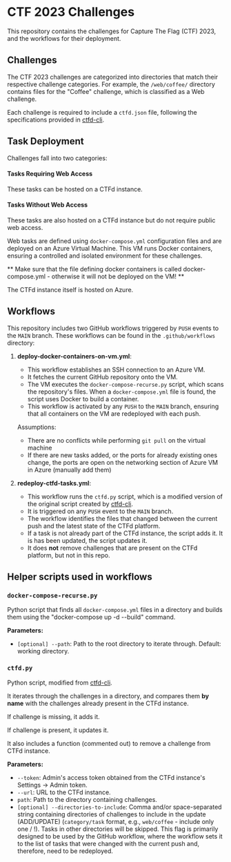 # CTF 2023 Challenges
    
This repository contains the challenges for Capture The Flag (CTF) 2023, and the workflows for their deployment. 

## Challenges  

The CTF 2023 challenges are categorized into directories that match their respective challenge categories. For example, the `/web/coffee/` directory contains files for the "Coffee" challenge, which is classified as a Web challenge.

Each challenge is required to include a `ctfd.json` file, following the specifications provided in [ctfd-cli](https://github.com/eskildsen/ctfd-cli).

## Task Deployment
          
Challenges fall into two categories:

#### Tasks Requiring Web Access

These tasks can be hosted on a CTFd instance.

#### Tasks Without Web Access

These tasks are also hosted on a CTFd instance but do not require public web access.

Web tasks are defined using `docker-compose.yml` configuration files and are deployed on an Azure Virtual Machine. This VM runs Docker containers, ensuring a controlled and isolated environment for these challenges. 

** Make sure that the file defining docker containers is called docker-compose.yml - otherwise it will not be deployed on the VM! **

The CTFd instance itself is hosted on Azure.

## Workflows

This repository includes two GitHub workflows triggered by `PUSH` events to the `MAIN` branch. These workflows can be found in the `.github/workflows` directory:

1. **deploy-docker-containers-on-vm.yml**:
   - This workflow establishes an SSH connection to an Azure VM.
   - It fetches the current GitHub repository onto the VM.
   - The VM executes the `docker-compose-recurse.py` script, which scans the repository's files. When a `docker-compose.yml` file is found, the script uses Docker to build a container.
   - This workflow is activated by any `PUSH` to the `MAIN` branch, ensuring that all containers on the VM are redeployed with each push.
  
   Assumptions:
   - There are no conflicts while performing `git pull` on the virtual machine
   - If there are new tasks added, or the ports for already existing ones change, the ports are open on the networking section of Azure VM in Azure (manually add them)
   

3. **redeploy-ctfd-tasks.yml**:
   - This workflow runs the `ctfd.py` script, which is a modified version of the original script created by [ctfd-cli](https://github.com/eskildsen/ctfd-cli).
   - It is triggered on any `PUSH` event to the `MAIN` branch.
   - The workflow identifies the files that changed between the current push and the latest state of the CTFd platform.
   - If a task is not already part of the CTFd instance, the script adds it. It is has been updated, the script updates it.
   - It does **not** remove challenges that are present on the CTFd platform, but not in this repo.

## Helper scripts used in workflows
### `docker-compose-recurse.py`

Python script that finds all `docker-compose.yml` files in a directory and builds them using the "docker-compose up -d --build" command.

**Parameters:**

- `[optional] --path`: Path to the root directory to iterate through. Default: working directory.

### `ctfd.py`

Python script, modified from [ctfd-cli](https://github.com/eskildsen/ctfd-cli).

It iterates through the challenges in a directory, and compares them **by name** with the challenges already present in the CTFd instance.

If challenge is missing, it adds it.

If challenge is present, it updates it.

It also includes a function (commented out) to remove a challenge from CTFd instance.

**Parameters:**

- `--token`: Admin's access token obtained from the CTFd instance's Settings -> Admin token.
- `--url`: URL to the CTFd instance.
- `path`: Path to the directory containing challenges.
- `[optional] --directories-to-include`: Comma and/or space-separated string containing directories of challenges to include in the update (ADD/UPDATE) (`category/task` format, e.g., `web/coffee` - include only one / !). Tasks in other directories will be skipped. This flag is primarily designed to be used by the GitHub workflow, where the workflow sets it to the list of tasks that were changed with the current push and, therefore, need to be redeployed.

